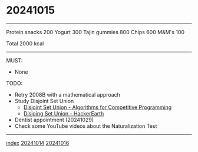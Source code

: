 <head><meta name="viewport" content="width=device-width, initial-scale=1.0, user-scalable=yes" /><meta charset="UTF-8"></head>

# 20241015

---

Protein snacks 200
Yogurt 300
Tajin gummies 800
Chips 600
M&M\'s 100

Total 2000 kcal

---

MUST:

- None

TODO:

- Retry 2008B with a mathematical approach
- Study Disjoint Set Union
	- [Disjoint Set Union - Algorithms for Competitive Programming](https://cp-algorithms.com/data_structures/disjoint_set_union.html)
	- [Disjoing Set Union - HackerEarth](https://www.hackerearth.com/practice/notes/abhinav92003/disjoint-set-union/)
- Dentist appointment (20241029)
- Check some YouTube videos about the Naturalization Test

---

[index](../../index.html)
[20241014](20241014.html)
[20241016](20241016.html)
